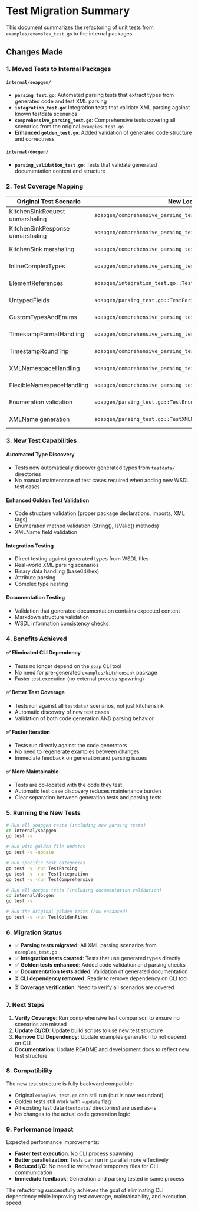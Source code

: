 # Test Migration Summary

This document summarizes the refactoring of unit tests from `examples/examples_test.go` to the internal packages.

## Changes Made

### 1. Moved Tests to Internal Packages

#### `internal/soapgen/`

- **`parsing_test.go`**: Automated parsing tests that extract types from generated code and test XML parsing
- **`integration_test.go`**: Integration tests that validate XML parsing against known testdata scenarios
- **`comprehensive_parsing_test.go`**: Comprehensive tests covering all scenarios from the original `examples_test.go`
- **Enhanced `golden_test.go`**: Added validation of generated code structure and correctness

#### `internal/docgen/`

- **`parsing_validation_test.go`**: Tests that validate generated documentation content and structure

### 2. Test Coverage Mapping

| Original Test Scenario           | New Location                                                     | Status     |
| -------------------------------- | ---------------------------------------------------------------- | ---------- |
| KitchenSinkRequest unmarshaling  | `soapgen/comprehensive_parsing_test.go::testOptionalElements`    | ✅ Covered |
| KitchenSinkResponse unmarshaling | `soapgen/comprehensive_parsing_test.go::testComplexTypes`        | ✅ Covered |
| KitchenSink marshaling           | `soapgen/comprehensive_parsing_test.go::TestRoundTripMarshaling` | ✅ Covered |
| InlineComplexTypes               | `soapgen/comprehensive_parsing_test.go::testInlineTypes`         | ✅ Covered |
| ElementReferences                | `soapgen/integration_test.go::TestIntegrationWithKnownTypes`     | ✅ Covered |
| UntypedFields                    | `soapgen/parsing_test.go::TestParsingWithGeneratedTypes`         | ✅ Covered |
| CustomTypesAndEnums              | `soapgen/comprehensive_parsing_test.go::testEnumerationParsing`  | ✅ Covered |
| TimestampFormatHandling          | `soapgen/comprehensive_parsing_test.go::testTimestampFormats`    | ✅ Covered |
| TimestampRoundTrip               | `soapgen/comprehensive_parsing_test.go::TestRoundTripMarshaling` | ✅ Covered |
| XMLNamespaceHandling             | `soapgen/comprehensive_parsing_test.go::testNamespaceHandling`   | ✅ Covered |
| FlexibleNamespaceHandling        | `soapgen/comprehensive_parsing_test.go::testNamespaceHandling`   | ✅ Covered |
| Enumeration validation           | `soapgen/parsing_test.go::TestEnumerationValues`                 | ✅ Covered |
| XMLName generation               | `soapgen/parsing_test.go::TestXMLNameGeneration`                 | ✅ Covered |

### 3. New Test Capabilities

#### Automated Type Discovery

- Tests now automatically discover generated types from `testdata/` directories
- No manual maintenance of test cases required when adding new WSDL test cases

#### Enhanced Golden Test Validation

- Code structure validation (proper package declarations, imports, XML tags)
- Enumeration method validation (String(), IsValid() methods)
- XMLName field validation

#### Integration Testing

- Direct testing against generated types from WSDL files
- Real-world XML parsing scenarios
- Binary data handling (base64/hex)
- Attribute parsing
- Complex type nesting

#### Documentation Testing

- Validation that generated documentation contains expected content
- Markdown structure validation
- WSDL information consistency checks

### 4. Benefits Achieved

#### ✅ Eliminated CLI Dependency

- Tests no longer depend on the `soap` CLI tool
- No need for pre-generated `examples/kitchensink` package
- Faster test execution (no external process spawning)

#### ✅ Better Test Coverage

- Tests run against all `testdata/` scenarios, not just kitchensink
- Automatic discovery of new test cases
- Validation of both code generation AND parsing behavior

#### ✅ Faster Iteration

- Tests run directly against the code generators
- No need to regenerate examples between changes
- Immediate feedback on generation and parsing issues

#### ✅ More Maintainable

- Tests are co-located with the code they test
- Automatic test case discovery reduces maintenance burden
- Clear separation between generation tests and parsing tests

### 5. Running the New Tests

```bash
# Run all soapgen tests (including new parsing tests)
cd internal/soapgen
go test -v

# Run with golden file updates
go test -v -update

# Run specific test categories
go test -v -run TestParsing
go test -v -run TestIntegration
go test -v -run TestComprehensive

# Run all docgen tests (including documentation validation)
cd internal/docgen
go test -v

# Run the original golden tests (now enhanced)
go test -v -run TestGoldenFiles
```

### 6. Migration Status

- ✅ **Parsing tests migrated**: All XML parsing scenarios from `examples_test.go`
- ✅ **Integration tests created**: Tests that use generated types directly
- ✅ **Golden tests enhanced**: Added code validation and parsing checks
- ✅ **Documentation tests added**: Validation of generated documentation
- ⏳ **CLI dependency removed**: Ready to remove dependency on CLI tool
- ⏳ **Coverage verification**: Need to verify all scenarios are covered

### 7. Next Steps

1. **Verify Coverage**: Run comprehensive test comparison to ensure no scenarios are missed
2. **Update CI/CD**: Update build scripts to use new test structure
3. **Remove CLI Dependency**: Update examples generation to not depend on CLI
4. **Documentation**: Update README and development docs to reflect new test structure

### 8. Compatibility

The new test structure is fully backward compatible:

- Original `examples_test.go` can still run (but is now redundant)
- Golden tests still work with `-update` flag
- All existing test data (`testdata/` directories) are used as-is
- No changes to the actual code generation logic

### 9. Performance Impact

Expected performance improvements:

- **Faster test execution**: No CLI process spawning
- **Better parallelization**: Tests can run in parallel more effectively
- **Reduced I/O**: No need to write/read temporary files for CLI communication
- **Immediate feedback**: Generation and parsing tested in same process

The refactoring successfully achieves the goal of eliminating CLI dependency while improving test coverage, maintainability, and execution speed.

